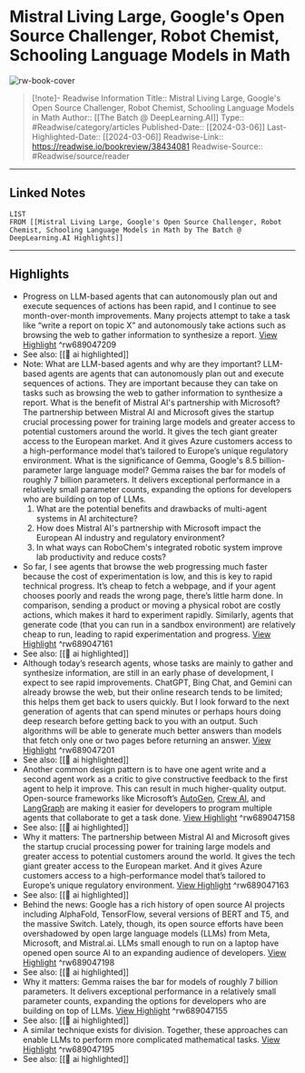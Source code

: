 # Mistral Living Large, Google's Open Source Challenger, Robot Chemist, Schooling Language Models in Math

![rw-book-cover](https://readwise-assets.s3.amazonaws.com/static/images/article3.5c705a01b476.png)
<br>
>[!note]- Readwise Information
>Title:: Mistral Living Large, Google's Open Source Challenger, Robot Chemist, Schooling Language Models in Math
>Author:: [[The Batch @ DeepLearning.AI]]
>Type:: #Readwise/category/articles
>Published-Date:: [[2024-03-06]]
>Last-Highlighted-Date:: [[2024-03-06]]
>Readwise-Link:: https://readwise.io/bookreview/38434081
>Readwise-Source:: #Readwise/source/reader
--- 

## Linked Notes
```dataview
LIST
FROM [[Mistral Living Large, Google's Open Source Challenger, Robot Chemist, Schooling Language Models in Math by The Batch @ DeepLearning.AI Highlights]]
```

---

## Highlights
- Progress on LLM-based agents that can autonomously plan out and execute sequences of actions has been rapid, and I continue to see month-over-month improvements. Many projects attempt to take a task like “write a report on topic X” and autonomously take actions such as browsing the web to gather information to synthesize a report. [View Highlight](https://readwise.io/open/689047209) ^rw689047209 
- See also: [[👻 ai highlighted]] 
- Note: What are LLM-based agents and why are they important?
  LLM-based agents are agents that can autonomously plan out and execute sequences of actions. They are important because they can take on tasks such as browsing the web to gather information to synthesize a report.
  What is the benefit of Mistral AI's partnership with Microsoft?
  The partnership between Mistral AI and Microsoft gives the startup crucial processing power for training large models and greater access to potential customers around the world. It gives the tech giant greater access to the European market. And it gives Azure customers access to a high-performance model that’s tailored to Europe’s unique regulatory environment.
  What is the significance of Gemma, Google's 8.5 billion-parameter large language model?
  Gemma raises the bar for models of roughly 7 billion parameters. It delivers exceptional performance in a relatively small parameter counts, expanding the options for developers who are building on top of LLMs.
  1. What are the potential benefits and drawbacks of multi-agent systems in AI architecture?
  2. How does Mistral AI's partnership with Microsoft impact the European AI industry and regulatory environment?
  3. In what ways can RoboChem's integrated robotic system improve lab productivity and reduce costs?
- So far, I see agents that browse the web progressing much faster because the cost of experimentation is low, and this is key to rapid technical progress. It’s cheap to fetch a webpage, and if your agent chooses poorly and reads the wrong page, there’s little harm done. In comparison, sending a product or moving a physical robot are costly actions, which makes it hard to experiment rapidly. Similarly, agents that generate code (that you can run in a sandbox environment) are relatively cheap to run, leading to rapid experimentation and progress. [View Highlight](https://readwise.io/open/689047161) ^rw689047161 
- See also: [[👻 ai highlighted]] 
- Although today’s research agents, whose tasks are mainly to gather and synthesize information, are still in an early phase of development, I expect to see rapid improvements. ChatGPT, Bing Chat, and Gemini can already browse the web, but their online research tends to be limited; this helps them get back to users quickly. But I look forward to the next generation of agents that can spend minutes or perhaps hours doing deep research before getting back to you with an output. Such algorithms will be able to generate much better answers than models that fetch only one or two pages before returning an answer. [View Highlight](https://readwise.io/open/689047201) ^rw689047201 
- See also: [[👻 ai highlighted]] 
- Another common design pattern is to have one agent write and a second agent work as a critic to give constructive feedback to the first agent to help it improve. This can result in much higher-quality output. Open-source frameworks like Microsoft’s [AutoGen](https://info.deeplearning.ai/e3t/Ctc/LX+113/cJhC404/VWH5dC7Ct8F8W4v9jh17YmkDcW37H_hZ5blsqsN8rPF5s3qgyTW7lCdLW6lZ3lpW7rzr_T2ky2R-W44rcBB8K9dkcW5LM6N32g4DRdW8Fl4xf6CNWGlW5hCQxB1bLssNN7J5-_dHsVNdW7lbjHR9hp96gN6BXgN0P3YDJW15GfYp1w_qgwW2jXpq74fY9ZkN22k3nSRD1-xW8vPxNX1JmCqFN30lFgDY39XxW8K6HFs8qhRW9W8l2k842DjxjZW5bPhqL57jQHlN579lK57g7KFW8VntQh507c22W4wzkt893md17W5xMjPF7VpgzfW7pZ8gK3sGp4RW50jq5G6y2b1ZW7nlp1W4Z2WBVW7QSM5-2TzDh-f2Mwdz-04), [Crew AI](https://info.deeplearning.ai/e3t/Ctc/LX+113/cJhC404/VWH5dC7Ct8F8W4v9jh17YmkDcW37H_hZ5blsqsN8rPF4T3qgyTW69sMD-6lZ3l_N48GHCsSZpk7W1sSVWz4r14ZnVLX_lq3jJyjVW7rRbx69l8NbnW52vTjY4rcpTqW8YJyxM2pcKsVW4cjHQh5K-2pdW9dz7Vd7-msGHVWPtwl2X0-h2W8M01ZY69jVN5W70QdQK7Rf8VtN61nsFDX7k6gW7S5t_K23ly29VfpdGC5XXJc6W590TQJ292D_fW3-Gp1l8c8H85W1GdZBk3vZM4KW2_mKVJ1ZbvjpW88f7Gf1ng3D8W5slWxB5gvQZdf1lNXGF04), and [LangGraph](https://info.deeplearning.ai/e3t/Ctc/LX+113/cJhC404/VWH5dC7Ct8F8W4v9jh17YmkDcW37H_hZ5blsqsN8rPF5s3qgyTW7lCdLW6lZ3kFW1VPVpq2mPyTbW7_clm76W8_v2W47zgLN7PhKYYW6J3WKT60PHHTN3JMV7QmH69BW7J0j2W56WgWWN3X-K0Sjm0fWW63_xll41sbRnW2Pc06_4S8MZCW67Zn993VfCK8W9ghB_Y2H1P2LW2mC2QG827ZNkW1KVd-f2C_RR_W4jrL6G3QlrK3W7ch66Y2Bz2JLW8CZHSD16zqzGW99Vl8r5LtG1NV89qYg4grX6BW7M1Ws32xLbcbW638lfl5Nw1yzW3XH5Y66NDxLMW8CMcN67lwQSjW49Wj2w7d2Rh1W1wkftJ7VKlMPf44TpkK04) are making it easier for developers to program multiple agents that collaborate to get a task done. [View Highlight](https://readwise.io/open/689047158) ^rw689047158 
- See also: [[👻 ai highlighted]] 
- Why it matters: The partnership between Mistral AI and Microsoft gives the startup crucial processing power for training large models and greater access to potential customers around the world. It gives the tech giant greater access to the European market. And it gives Azure customers access to a high-performance model that’s tailored to Europe’s unique regulatory environment. [View Highlight](https://readwise.io/open/689047163) ^rw689047163 
- See also: [[👻 ai highlighted]] 
- Behind the news: Google has a rich history of open source AI projects including AlphaFold, TensorFlow, several versions of BERT and T5, and the massive Switch. Lately, though, its open source efforts have been overshadowed by open large language models (LLMs) from Meta, Microsoft, and Mistral.ai. LLMs small enough to run on a laptop have opened open source AI to an expanding audience of developers. [View Highlight](https://readwise.io/open/689047198) ^rw689047198 
- See also: [[👻 ai highlighted]] 
- Why it matters: Gemma raises the bar for models of roughly 7 billion parameters. It delivers exceptional performance in a relatively small parameter counts, expanding the options for developers who are building on top of LLMs. [View Highlight](https://readwise.io/open/689047155) ^rw689047155 
- See also: [[👻 ai highlighted]] 
- A similar technique exists for division. Together, these approaches can enable LLMs to perform more complicated mathematical tasks. [View Highlight](https://readwise.io/open/689047195) ^rw689047195 
- See also: [[👻 ai highlighted]] 
